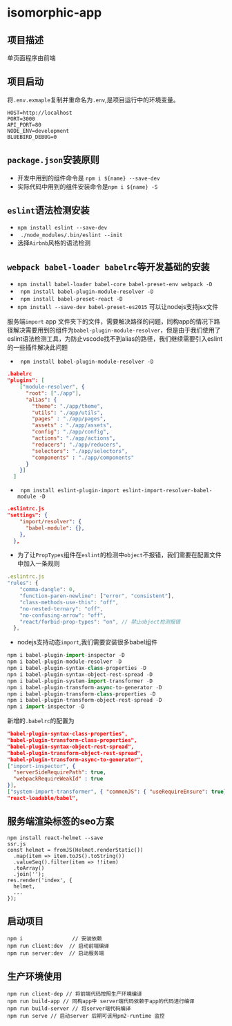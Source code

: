 # isomorphic-app
项目描述
----------
单页面程序由前端

项目启动
--------
将```.env.exmaple```复制并重命名为```.env```,是项目运行中的环境变量。
```env
HOST=http://localhost
PORT=3000
API_PORT=80
NODE_ENV=development
BLUEBIRD_DEBUG=0
```
``package.json``安装原则
---------
- 开发中用到的组件命令是 ```npm i ${name} --save-dev``` 
- 实际代码中用到的组件安装命令是```npm i ${name} -S```

```eslint```语法检测安装
------------
- ```npm install eslint --save-dev```
- ``` ./node_modules/.bin/eslint --init```
- 选择```Airbnb```风格的语法检测

```webpack babel-loader babelrc```等开发基础的安装
-------------
- ```npm install babel-loader babel-core babel-preset-env webpack -D```
- ``` npm install babel-plugin-module-resolver -D```
- ``` npm install babel-preset-react -D```
- ```npm install --save-dev babel-preset-es2015``` 可以让nodejs支持jsx文件

服务端```import``` app 文件夹下的文件，需要解决路径的问题，同构app的情况下路径解决需要用到的组件为```babel-plugin-module-resolver```，但是由于我们使用了eslint语法检测工具，为防止vscode找不到alias的路径，我们继续需要引入eslint的一些插件解决此问题
- ``` npm install babel-plugin-module-resolver -D```
```JSON
.babelrc
"plugins": [
    ["module-resolver", {
      "root": ["./app"],
      "alias": {
        "theme": "./app/theme",
        "utils": "./app/utils",
        "pages" : "./app/pages",
        "assets" : "./app/assets",
        "config": "./app/config",
        "actions": "./app/actions",
        "reducers": "./app/reducers",
        "selectors": "./app/selectors",
        "components" : "./app/components"
      }
    }]
  ]
```
- ``` npm install eslint-plugin-import eslint-import-resolver-babel-module -D```
```JSON
.eslintrc.js
"settings": {
    "import/resolver": {
      "babel-module": {},
    },
  },
```
- 为了让```PropTypes```组件在```eslint```的检测中```object```不报错，我们需要在配置文件中加入一条规则
```javascript
.eslintrc.js
"rules": {
    "comma-dangle": 0,
    "function-paren-newline": ["error", "consistent"],
    "class-methods-use-this": "off",
    "no-nested-ternary": "off",
    "no-confusing-arrow": "off",
    "react/forbid-prop-types": "on", // 禁止object检测报错
  },
```

- nodejs支持动态```import```,我们需要安装很多babel组件
```javascript
npm i babel-plugin-import-inspector -D
npm i babel-plugin-module-resolver -D
npm i babel-plugin-syntax-class-properties -D
npn i babel-plugin-syntax-object-rest-spread -D
npm i babel-plugin-system-import-transformer -D
npm i babel-plugin-transform-async-to-generator -D
npm i babel-plugin-transform-class-properties -D
npm i babel-plugin-transform-object-rest-spread -D
npm i import-inspector -D
```
新增的```.babelrc```的配置为
```JSON
"babel-plugin-syntax-class-properties",
"babel-plugin-transform-class-properties",
"babel-plugin-syntax-object-rest-spread",
"babel-plugin-transform-object-rest-spread",
"babel-plugin-transform-async-to-generator",
["import-inspector", {
  "serverSideRequirePath": true,
  "webpackRequireWeakId" : true
}],
["system-import-transformer", { "commonJS": { "useRequireEnsure": true} }],
"react-loadable/babel",
```
服务端渲染<head>标签的seo方案
---------------
```
npm install react-helmet --save
ssr.js
const helmet = fromJS(Helmet.renderStatic())
  .map(item => item.toJS().toString())
  .valueSeq().filter(item => !!item)
  .toArray()
  .join('');
res.render('index', {
  helmet,
  ...
});
```
启动项目
--------------------
```command
npm i                // 安装依赖
npm run client:dev  // 启动前端编译
npm run server:dev  // 启动服务端
```

生产环境使用
------------------
```command
npm run client-dep // 将前端代码按照生产环境编译
npm run build-app // 同构app中 server端代码依赖于app的代码进行编译
npm run build-server // 将server端代码编译
npm run serve // 启动server 后期可该用pm2-runtime 监控
```

